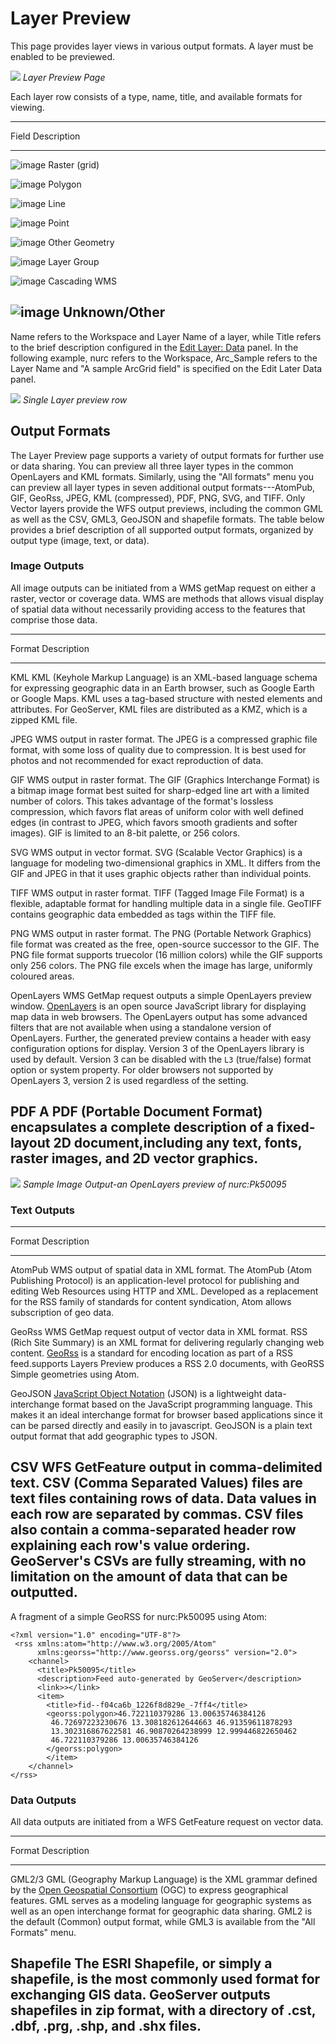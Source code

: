 # Layer Preview

This page provides layer views in various output formats. A layer must be enabled to be previewed.

![](img/preview_list.png)
*Layer Preview Page*

Each layer row consists of a type, name, title, and available formats for viewing.

  -------------------------------------------------------------------------------------------------------
  Field                                Description
  ------------------------------------ ------------------------------------------------------------------
  ![image](img/raster_icon.png)        Raster (grid)

  ![image](img/polygon_icon.png)       Polygon

  ![image](img/line_string_icon.png)   Line

  ![image](img/point_icon.png)         Point

  ![image](img/vector.png)             Other Geometry

  ![image](img/layers.png)             Layer Group

  ![image](img/map.png)                Cascading WMS

  ![image](img/error.png)              Unknown/Other
  -------------------------------------------------------------------------------------------------------

Name refers to the Workspace and Layer Name of a layer, while Title refers to the brief description configured in the [Edit Layer: Data](layers.md#data_webadmin_layers_edit_data) panel. In the following example, nurc refers to the Workspace, Arc_Sample refers to the Layer Name and "A sample ArcGrid field" is specified on the Edit Later Data panel.

![](img/preview_row.png)
*Single Layer preview row*

## Output Formats

The Layer Preview page supports a variety of output formats for further use or data sharing. You can preview all three layer types in the common OpenLayers and KML formats. Similarly, using the "All formats" menu you can preview all layer types in seven additional output formats---AtomPub, GIF, GeoRss, JPEG, KML (compressed), PDF, PNG, SVG, and TIFF. Only Vector layers provide the WFS output previews, including the common GML as well as the CSV, GML3, GeoJSON and shapefile formats. The table below provides a brief description of all supported output formats, organized by output type (image, text, or data).

### Image Outputs

All image outputs can be initiated from a WMS getMap request on either a raster, vector or coverage data. WMS are methods that allows visual display of spatial data without necessarily providing access to the features that comprise those data.

  ------------------------------------------------------------------------------------------------------------------------------------------------------------------------------------------------------------------------------------------------------------------------------------------------------------------------------------------------------------------------------------------------------------------------------------------------------------------------------------------------------------------------------------------------------------------------------------------------------------------------------------------------------------------
  Format       Description
  ------------ -----------------------------------------------------------------------------------------------------------------------------------------------------------------------------------------------------------------------------------------------------------------------------------------------------------------------------------------------------------------------------------------------------------------------------------------------------------------------------------------------------------------------------------------------------------------------------------------------------------------------------------------------------
  KML          KML (Keyhole Markup Language) is an XML-based language schema for expressing geographic data in an Earth browser, such as Google Earth or Google Maps. KML uses a tag-based structure with nested elements and attributes. For GeoServer, KML files are distributed as a KMZ, which is a zipped KML file.

  JPEG         WMS output in raster format. The JPEG is a compressed graphic file format, with some loss of quality due to compression. It is best used for photos and not recommended for exact reproduction of data.

  GIF          WMS output in raster format. The GIF (Graphics Interchange Format) is a bitmap image format best suited for sharp-edged line art with a limited number of colors. This takes advantage of the format's lossless compression, which favors flat areas of uniform color with well defined edges (in contrast to JPEG, which favors smooth gradients and softer images). GIF is limited to an 8-bit palette, or 256 colors.

  SVG          WMS output in vector format. SVG (Scalable Vector Graphics) is a language for modeling two-dimensional graphics in XML. It differs from the GIF and JPEG in that it uses graphic objects rather than individual points.

  TIFF         WMS output in raster format. TIFF (Tagged Image File Format) is a flexible, adaptable format for handling multiple data in a single file. GeoTIFF contains geographic data embedded as tags within the TIFF file.

  PNG          WMS output in raster format. The PNG (Portable Network Graphics) file format was created as the free, open-source successor to the GIF. The PNG file format supports truecolor (16 million colors) while the GIF supports only 256 colors. The PNG file excels when the image has large, uniformly coloured areas.

  OpenLayers   WMS GetMap request outputs a simple OpenLayers preview window. [OpenLayers](http://openlayers.org/) is an open source JavaScript library for displaying map data in web browsers. The OpenLayers output has some advanced filters that are not available when using a standalone version of OpenLayers. Further, the generated preview contains a header with easy configuration options for display. Version 3 of the OpenLayers library is used by default. Version 3 can be disabled with the `L3` (true/false) format option or system property. For older browsers not supported by OpenLayers 3, version 2 is used regardless of the setting.

  PDF          A PDF (Portable Document Format) encapsulates a complete description of a fixed-layout 2D document,including any text, fonts, raster images, and 2D vector graphics.
  ------------------------------------------------------------------------------------------------------------------------------------------------------------------------------------------------------------------------------------------------------------------------------------------------------------------------------------------------------------------------------------------------------------------------------------------------------------------------------------------------------------------------------------------------------------------------------------------------------------------------------------------------------------------

![](img/preview_openlayers.png)
*Sample Image Output-an OpenLayers preview of nurc:Pk50095*

### Text Outputs

  ----------------------------------------------------------------------------------------------------------------------------------------------------------------------------------------------------------------------------------------------------------------------------------------------------------------------------------------------------------------------------------------
  Format    Description
  --------- ------------------------------------------------------------------------------------------------------------------------------------------------------------------------------------------------------------------------------------------------------------------------------------------------------------------------------------------------------------------------------
  AtomPub   WMS output of spatial data in XML format. The AtomPub (Atom Publishing Protocol) is an application-level protocol for publishing and editing Web Resources using HTTP and XML. Developed as a replacement for the RSS family of standards for content syndication, Atom allows subscription of geo data.

  GeoRss    WMS GetMap request output of vector data in XML format. RSS (Rich Site Summary) is an XML format for delivering regularly changing web content. [GeoRss](http://www.georss.org) is a standard for encoding location as part of a RSS feed.supports Layers Preview produces a RSS 2.0 documents, with GeoRSS Simple geometries using Atom.

  GeoJSON   [JavaScript Object Notation](http://json.org/) (JSON) is a lightweight data-interchange format based on the JavaScript programming language. This makes it an ideal interchange format for browser based applications since it can be parsed directly and easily in to javascript. GeoJSON is a plain text output format that add geographic types to JSON.

  CSV       WFS GetFeature output in comma-delimited text. CSV (Comma Separated Values) files are text files containing rows of data. Data values in each row are separated by commas. CSV files also contain a comma-separated header row explaining each row's value ordering. GeoServer's CSVs are fully streaming, with no limitation on the amount of data that can be outputted.
  ----------------------------------------------------------------------------------------------------------------------------------------------------------------------------------------------------------------------------------------------------------------------------------------------------------------------------------------------------------------------------------------

A fragment of a simple GeoRSS for nurc:Pk50095 using Atom:

    <?xml version="1.0" encoding="UTF-8"?>
     <rss xmlns:atom="http://www.w3.org/2005/Atom"
          xmlns:georss="http://www.georss.org/georss" version="2.0">
        <channel>
          <title>Pk50095</title>
          <description>Feed auto-generated by GeoServer</description>
          <link>></link>     
          <item>
            <title>fid--f04ca6b_1226f8d829e_-7ff4</title>
            <georss:polygon>46.722110379286 13.00635746384126 
             46.72697223230676 13.308182612644663 46.91359611878293
             13.302316867622581 46.90870264238999 12.999446822650462 
             46.722110379286 13.00635746384126
            </georss:polygon>
            </item>
        </channel>
    </rss>

### Data Outputs

All data outputs are initiated from a WFS GetFeature request on vector data.

  --------------------------------------------------------------------------------------------------------------------------------------------------------------------------------------------------------------------------------------------------------------------------------------------------------------------------------------------------------------------------------------------------------------------------------------------
  Format      Description
  ----------- --------------------------------------------------------------------------------------------------------------------------------------------------------------------------------------------------------------------------------------------------------------------------------------------------------------------------------------------------------------------------------------------------------------------------------
  GML2/3      GML (Geography Markup Language) is the XML grammar defined by the [Open Geospatial Consortium](http://en.wikipedia.org/wiki/Open_Geospatial_Consortium) (OGC) to express geographical features. GML serves as a modeling language for geographic systems as well as an open interchange format for geographic data sharing. GML2 is the default (Common) output format, while GML3 is available from the "All Formats" menu.

  Shapefile   The ESRI Shapefile, or simply a shapefile, is the most commonly used format for exchanging GIS data. GeoServer outputs shapefiles in zip format, with a directory of .cst, .dbf, .prg, .shp, and .shx files.
  --------------------------------------------------------------------------------------------------------------------------------------------------------------------------------------------------------------------------------------------------------------------------------------------------------------------------------------------------------------------------------------------------------------------------------------------
